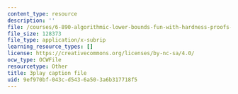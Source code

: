 ```yaml
---
content_type: resource
description: ''
file: /courses/6-890-algorithmic-lower-bounds-fun-with-hardness-proofs-fall-2014/9ef970bf043cd5436a503a6b317718f5_42TnAE67iaE.srt
file_size: 128373
file_type: application/x-subrip
learning_resource_types: []
license: https://creativecommons.org/licenses/by-nc-sa/4.0/
ocw_type: OCWFile
resourcetype: Other
title: 3play caption file
uid: 9ef970bf-043c-d543-6a50-3a6b317718f5
---
```


